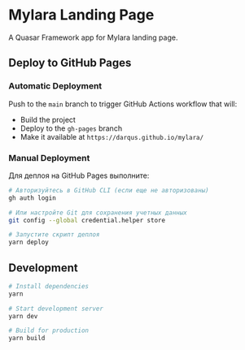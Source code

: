 # Mylara Landing Page

A Quasar Framework app for Mylara landing page.

## Deploy to GitHub Pages

### Automatic Deployment
Push to the `main` branch to trigger GitHub Actions workflow that will:
- Build the project
- Deploy to the `gh-pages` branch
- Make it available at `https://darqus.github.io/mylara/`

### Manual Deployment

Для деплоя на GitHub Pages выполните:

```bash
# Авторизуйтесь в GitHub CLI (если еще не авторизованы)
gh auth login

# Или настройте Git для сохранения учетных данных
git config --global credential.helper store

# Запустите скрипт деплоя
yarn deploy
```

## Development
```bash
# Install dependencies
yarn

# Start development server
yarn dev

# Build for production
yarn build
```